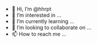 - 👋 Hi, I’m @hhrpt
- 👀 I’m interested in ...
- 🌱 I’m currently learning ...
- 💞️ I’m looking to collaborate on ...
- 📫 How to reach me ...

<!---
hhrpt/hhrpt is a ✨ special ✨ repository because its `README.md` (this file) appears on your GitHub profile.
You can click the Preview link to take a look at your changes.
--->
